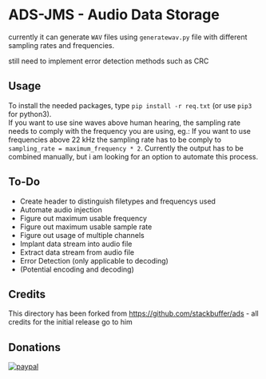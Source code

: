 # ADS-JMS - Audio Data Storage

currently it can generate `WAV` files using `generatewav.py` file with different sampling rates and frequencies.

still need to implement error detection methods such as CRC

## Usage

To install the needed packages, type `pip install -r req.txt` (or use `pip3` for python3).   
If you want to use sine waves above human hearing, the sampling rate needs to comply with the frequency you are using, eg.: If you want to use frequencies above 22 kHz the sampling rate has to be comply to `sampling_rate = maximum_frequency * 2`. Currently the output has to be combined manually, but i am looking for an option to automate this process.

## To-Do

 - Create header to distinguish filetypes and frequencys used
 - Automate audio injection
 - Figure out maximum usable frequency
 - Figure out maximum usable sample rate
 - Figure out usage of multiple channels
 - Implant data stream into audio file
 - Extract data stream from audio file
 - Error Detection (only applicable to decoding)
 - (Potential encoding and decoding)

## Credits

This directory has been forked from https://github.com/stackbuffer/ads - all credits for the initial release go to him


## Donations

[![paypal](https://www.paypalobjects.com/en_US/DK/i/btn/btn_donateCC_LG.gif)](https://www.paypal.com/donate/?hosted_button_id=K5KVUTX6HJHXU)
